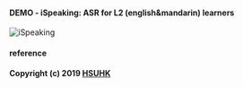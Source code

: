 

#### DEMO - iSpeaking: ASR for L2 (english&mandarin) learners
![iSpeaking](https://github.com/muyun/dev.speech/blob/master/ispeaking/speech_demo_1.png "Speaking and Improving") 

#### reference

####  Copyright (c) 2019 [HSUHK](https://dlc.hsu.edu.hk/)
